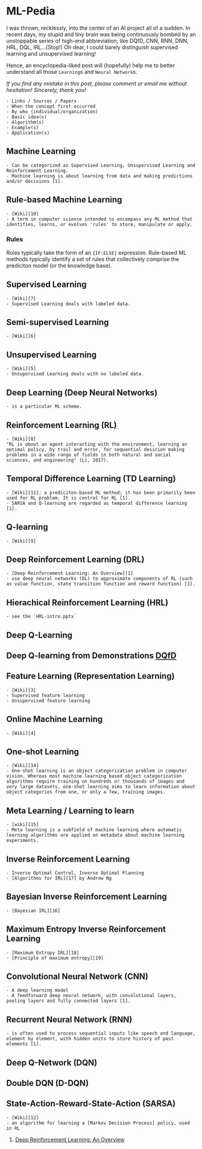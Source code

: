 # ML-Pedia

I was thrown, recklessly, into the center of an AI project all of a sudden.
In recent days, my stupid and tiny brain was being continuously bombed by an unstoppable series of high-end abbreviation, 
like DQfD, CNN, RNN, DNN, HRL, DQL, IRL...(Stop!)
Oh dear, I could barely distinguish supervised learning and unsupervised learning!

Hence, an encyclopedia-liked post will (hopefully) help me to better understand all those `Learning`s and `Neural Network`s.

*If you find any mistake in this post, please comment or email me without hesitation! Sincerely, thank you!*

```
- Links / Sources / Papers
- When the concept first occurred
- By who (individual/organization)
- Basic idea(s)
- Algorithm(s)
- Example(s)
- Application(s)
```

## Machine Learning
    - Can be categorized as Supervised Learning, Unsupervised Learning and Reinforcement Learning.
    - Machine learning is about learning from data and making predictions and/or decisions [1].

## Rule-based Machine Learning
    - [Wiki][10]
    - A term in computer science intended to encompass any ML method that identifies, learns, or evolves 'rules' to store, manipulate or apply.
### Rules
Rules typically take the form of an `{IF:ELSE}` expression. Rule-based ML methods typically identify a set of rules that collectively comprise the prediciton model (or the knowledge base).

## Supervised Learning
    - [Wiki][7]
    - Supervised Learning deals with labeled data.

## Semi-supervised Learning
    - [Wiki][6]

## Unsupervised Learning
    - [Wiki][5]
    - Unsupervised Learning deals with no labeled data.

## Deep Learning (Deep Neural Networks)
    - is a particular ML scheme.

## Reinforcement Learning (RL)
    - [Wiki][8]
    "RL is about an agent interacting with the environment, learning an optimal policy, by trail and error, for sequential desicion making problems in a wide range of fields in both natural and social sciences, and engineering" (Li, 2017).

## Temporal Difference Learning (TD Learning)
    - [Wiki][11]: a prediciton-based ML method; it has been primarily been used for RL problem. It is central for RL [1].
    - SARSA and Q-learning are regarded as temporal difference learning [1].

## Q-learning
    - [Wiki][9]

## Deep Reinforcement Learning (DRL)
    - [Deep Reinforcement Learning: An Overview][1]
    - use deep neural networks (DL) to approximate components of RL (such as value function, state transition function and reward function) [1].

## Hierachical Reinforcement Learning (HRL)
    - see the `HRL-intro.pptx`

## Deep Q-Learning

## Deep Q-learning from Demonstrations [DQfD][2]

## Feature Learning (Representation Learning)
    - [Wiki][3]
    - Supervised feature learning
    - Unsupervised feature learning

## Online Machine Learning
    - [Wiki][4]

## One-shot Learning
    - [Wiki][14]
    - One-shot learning is an object categorization problem in computer vision. Whereas most machine learning based object categorization algorithms require training on hundreds or thousands of images and very large datasets, one-shot learning aims to learn information about object categories from one, or only a few, training images.

## Meta Learning / Learning to learn
    - [wiki][15]
    - Meta learning is a subfield of machine learning where automatic learning algorithms are applied on metadata about machine learning experiments.

## Inverse Reinforcement Learning
    - Inverse Optimal Control, Inverse Optimal Planning
    - [Algorithms for IRL][17] by Andrew Ng

## Bayesian Inverse Reinforcement Learning 
    - [Bayesian IRL][16]

## Maximum Entropy Inverse Reinforcement Learning 
    - [Maximum Entropy IRL][18]
    - [Principle of maximum entropy][19]

## Convolutional Neural Network (CNN)
    - A deep learning model
    - A feedforward deep neural network, with convolutional layers, pooling layers and fully connected layers [1].

## Recurrent Neural Network (RNN)
    - is often used to process sequential inputs like speech and language, element by element, with hidden units to store history of past elements [1].


## Deep Q-Network (DQN)

## Double DQN (D-DQN)

## State-Action-Reward-State-Action (SARSA)
    - [Wiki][12]
    - an algorithm for learning a [Markov Decision Process] policy, used in RL

[comment]: <Links>

[1]: https://arxiv.org/pdf/1701.07274.pdf
[2]: https://arxiv.org/abs/1704.03732
[3]: https://en.wikipedia.org/wiki/Feature_learning
[4]: https://en.wikipedia.org/wiki/Online_machine_learning
[5]: https://en.wikipedia.org/wiki/Unsupervised_learning
[6]: https://en.wikipedia.org/wiki/Semi-supervised_learning
[7]: https://en.wikipedia.org/wiki/Supervised_learning
[8]: https://en.wikipedia.org/wiki/Reinforcement_learning 
[9]: https://en.wikipedia.org/wiki/Q-learning
[10]: https://en.wikipedia.org/wiki/Rule-based_machine_learning
[11]: https://en.wikipedia.org/wiki/Temporal_difference_learning
[12]: https://en.wikipedia.org/wiki/State%E2%80%93action%E2%80%93reward%E2%80%93state%E2%80%93action
[13]: https://en.wikipedia.org/wiki/Markov_decision_process
[14]: https://en.wikipedia.org/wiki/One-shot_learning
[15]: https://en.wikipedia.org/wiki/Meta_learning_(computer_science)
[16]: https://www.aaai.org/Papers/IJCAI/2007/IJCAI07-416.pdf
[17]: http://ai.stanford.edu/~ang/papers/icml00-irl.pdf
[18]: https://www.aaai.org/Papers/AAAI/2008/AAAI08-227.pdf
[19]: https://en.wikipedia.org/wiki/Principle_of_maximum_entropy

[comment]: <Some Useful Sources>
[001]: https://machinelearningmastery.com/supervised-and-unsupervised-machine-learning-algorithms/
[002]: https://www.coursera.org/specializations/deep-learning#courses

[comment]: <Resources>
1. [Deep Reinforcement Learning: An Overview](https://arxiv.org/abs/1701.07274)

